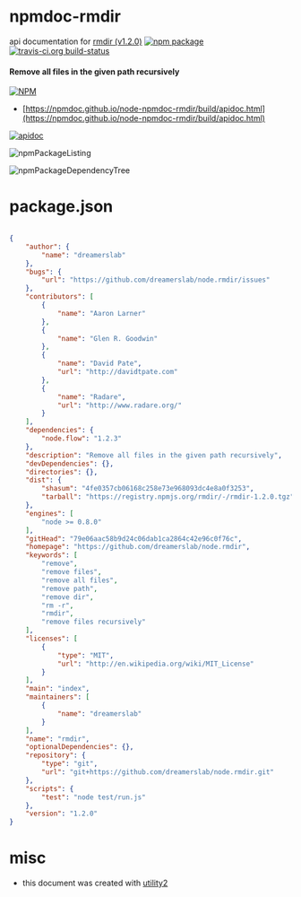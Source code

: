 # npmdoc-rmdir

api documentation for  [rmdir (v1.2.0)](https://github.com/dreamerslab/node.rmdir)  [![npm package](https://img.shields.io/npm/v/npmdoc-rmdir.svg?style=flat-square)](https://www.npmjs.org/package/npmdoc-rmdir) [![travis-ci.org build-status](https://api.travis-ci.org/npmdoc/node-npmdoc-rmdir.svg)](https://travis-ci.org/npmdoc/node-npmdoc-rmdir)
#### Remove all files in the given path recursively

[![NPM](https://nodei.co/npm/rmdir.png?downloads=true&downloadRank=true&stars=true)](https://www.npmjs.com/package/rmdir)

- [https://npmdoc.github.io/node-npmdoc-rmdir/build/apidoc.html](https://npmdoc.github.io/node-npmdoc-rmdir/build/apidoc.html)

[![apidoc](https://npmdoc.github.io/node-npmdoc-rmdir/build/screenCapture.buildCi.browser.%252Ftmp%252Fbuild%252Fapidoc.html.png)](https://npmdoc.github.io/node-npmdoc-rmdir/build/apidoc.html)

![npmPackageListing](https://npmdoc.github.io/node-npmdoc-rmdir/build/screenCapture.npmPackageListing.svg)

![npmPackageDependencyTree](https://npmdoc.github.io/node-npmdoc-rmdir/build/screenCapture.npmPackageDependencyTree.svg)



# package.json

```json

{
    "author": {
        "name": "dreamerslab"
    },
    "bugs": {
        "url": "https://github.com/dreamerslab/node.rmdir/issues"
    },
    "contributors": [
        {
            "name": "Aaron Larner"
        },
        {
            "name": "Glen R. Goodwin"
        },
        {
            "name": "David Pate",
            "url": "http://davidtpate.com"
        },
        {
            "name": "Radare",
            "url": "http://www.radare.org/"
        }
    ],
    "dependencies": {
        "node.flow": "1.2.3"
    },
    "description": "Remove all files in the given path recursively",
    "devDependencies": {},
    "directories": {},
    "dist": {
        "shasum": "4fe0357cb06168c258e73e968093dc4e8a0f3253",
        "tarball": "https://registry.npmjs.org/rmdir/-/rmdir-1.2.0.tgz"
    },
    "engines": [
        "node >= 0.8.0"
    ],
    "gitHead": "79e06aac58b9d24c06dab1ca2864c42e96c0f76c",
    "homepage": "https://github.com/dreamerslab/node.rmdir",
    "keywords": [
        "remove",
        "remove files",
        "remove all files",
        "remove path",
        "remove dir",
        "rm -r",
        "rmdir",
        "remove files recursively"
    ],
    "licenses": [
        {
            "type": "MIT",
            "url": "http://en.wikipedia.org/wiki/MIT_License"
        }
    ],
    "main": "index",
    "maintainers": [
        {
            "name": "dreamerslab"
        }
    ],
    "name": "rmdir",
    "optionalDependencies": {},
    "repository": {
        "type": "git",
        "url": "git+https://github.com/dreamerslab/node.rmdir.git"
    },
    "scripts": {
        "test": "node test/run.js"
    },
    "version": "1.2.0"
}
```



# misc
- this document was created with [utility2](https://github.com/kaizhu256/node-utility2)
